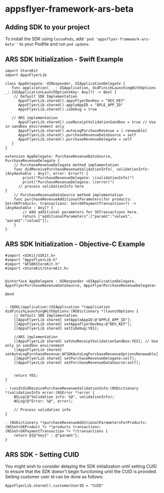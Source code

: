 # appsflyer-framework-ars-beta
## Adding SDK to your project 

To install the SDK using `CocoaPods`, add  `'pod 'appsflyer-framework-ars-beta''` to your Podfile and run `pod update`.

## ARS SDK Initialization - Swift Example 

```
import StoreKit
import AppsFlyerLib

class AppDelegate: UIResponder, UIApplicationDelegate {
   func application(_ _: UIApplication, didFinishLaunchingWithOptions _: [UIApplicationLaunchOptionsKey: Any]?) -> Bool {
    // Default SDK Implementation
      AppsFlyerLib.shared().appsFlyerDevKey = "DEV_KEY"
      AppsFlyerLib.shared().appleAppID = "APLE_APP_ID"
      AppsFlyerLib.shared().isDebug = true
      
   // ARS implementation
      AppsFlyerLib.shared().useReceiptValidationSandbox = true // Use in sandbox environment only
      AppsFlyerLib.shared().autoLogPurchaseRevenue = [.renewable]
      AppsFlyerLib.shared().purchaseRevenueDataSource = self
      AppsFlyerLib.shared().purchaseRevenueDelegate = self
   }
}

extension AppDelegate: PurchaseRevenueDataSource, PurchaseRevenueDelegate {
    // PurchaseRevenueDelegate method implementation
    func didReceivePurchaseRevenueValidationInfo(_ validationInfo: [AnyHashable : Any]?, error: Error?) {
        print("PurchaseRevenueDelegate: \(validationInfo)")
        print("PurchaseRevenueDelegate: \(error)")
      // process validationInfo here 
}
    // PurchaseRevenueDataSource method implementation
    func purchaseRevenueAdditionalParameters(for products: Set<SKProduct>, transactions: Set<SKPaymentTransaction>?) -> [AnyHashable : Any]? {
        // Add additional parameters for SKTransactions here.
        return ["additionalParameters":["param1":"value1", "param2":"value2"]];
    }
}
```

## ARS SDK Initialization - Objective-C Example 

```
#import <UIKit/UIKit.h>
#import "AppsFlyerLib.h"
#import "AFSDKStoreKit.h"
#import <StoreKit/StoreKit.h>


@interface AppDelegate : UIResponder <UIApplicationDelegate, AppsFlyerPurchaseRevenueDataSource, AppsFlyerPurchaseRevenueDelegate>

@end


- (BOOL)application:(UIApplication *)application didFinishLaunchingWithOptions:(NSDictionary *)launchOptions {
    // Default SDK Implementation
    [[AppsFlyerLib shared] setAppleAppID:@"APPLE_APP_ID"];
    [[AppsFlyerLib shared] setAppsFlyerDevKey:@"DEV_KEY"];
    [[AppsFlyerLib shared] setIsDebug:YES];
    
    //ARS implementation
    [[AppsFlyerLib shared] setUseReceiptValidationSandbox:YES]; // Use only in sandbox environment
    [[AppsFlyerLib shared] setAutoLogPurchaseRevenue:AFSDKAutoLogPurchaseRevenueOptionsRenewable];
    [[AppsFlyerLib shared] setPurchaseRevenueDelegate:self];
    [[AppsFlyerLib shared] setPurchaseRevenueDataSource:self];
    
    
    return YES;
}

- (void)didReceivePurchaseRevenueValidationInfo:(NSDictionary *)validationInfo error:(NSError *)error {
    NSLog(@"Validation info: %@", validationInfo);
    NSLog(@"Error: %@", error);
    
    // Process validation info
}

- (NSDictionary *)purchaseRevenueAdditionalParametersForProducts:(NSSet<SKProduct *> *)products transactions:(NSSet<SKPaymentTransaction *> *)transactions {
    return @{@"key1" : @"param1"};
}
```
## ARS SDK - Setting CUID

You might wish to consider delaying the SDK initialization until setting CUID to ensure that the SDK doesn't begin functioning until the CUID is provided. Setting customer user id can be done as follows:

```
AppsFlyerLib.shared().customerUserID = "CUID"
```



